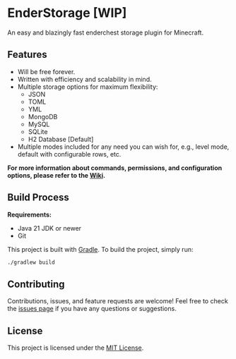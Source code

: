 # EnderStorage [WIP]
An easy and blazingly fast enderchest storage plugin for Minecraft. 

## Features
- Will be free forever.
- Written with efficiency and scalability in mind.
- Multiple storage options for maximum flexibility:
  - JSON 
  - TOML
  - YML
  - MongoDB
  - MySQL
  - SQLite
  - H2 Database [Default]
- Multiple modes included for any need you can wish for, e.g., level mode, default with configurable rows, etc.


**For more information about commands, permissions, and configuration options, please refer to the [Wiki](https://github.com/openbarrel-collective/EasyEnderChests/wiki).**

## Build Process

**Requirements:**
- Java 21 JDK or newer
- Git

This project is built with [Gradle](https://gradle.org/). To build the project, simply run:

```bash
./gradlew build
```

## Contributing

Contributions, issues, and feature requests are welcome!
Feel free to check the [issues page](./issues) if you have any questions or suggestions.

## License

This project is licensed under the [MIT License](./LICENSE).

